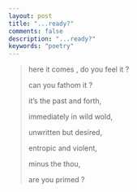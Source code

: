 ```yaml
---
layout: post
title: "...ready?"
comments: false
description: "...ready?"
keywords: "poetry"
---
```


>here it comes , do you feel it ?
>
>can you fathom it ?
>
>it’s the past and forth,
>
>immediately in wild wold,
>
>unwritten but desired,
>
>entropic and violent,
>
>minus the thou,
>
>are you primed ?
